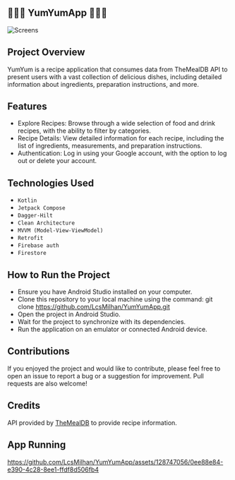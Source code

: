 🍰🥗🍔 YumYumApp 🍔🥗🍰
-

![Screens](https://github.com/LcsMilhan/YumYumApp/assets/128747056/1b3cace1-73ec-4155-8e08-408a7d177326)

Project Overview
-
YumYum is a recipe application that consumes data from TheMealDB API to present users with a vast collection of delicious dishes, including detailed information about ingredients, preparation instructions, and more.

Features
-
- Explore Recipes: Browse through a wide selection of food and drink recipes, with the ability to filter by categories.
- Recipe Details: View detailed information for each recipe, including the list of ingredients, measurements, and preparation instructions.
- Authentication: Log in using your Google account, with the option to log out or delete your account.

Technologies Used
-
- `Kotlin`
- `Jetpack Compose`  
- `Dagger-Hilt` 
- `Clean Architecture` 
- `MVVM (Model-View-ViewModel)`
- `Retrofit`
- `Firebase auth`
- `Firestore`

How to Run the Project
-
- Ensure you have Android Studio installed on your computer.
- Clone this repository to your local machine using the command: git clone https://github.com/LcsMilhan/YumYumApp.git
- Open the project in Android Studio.
- Wait for the project to synchronize with its dependencies. 
- Run the application on an emulator or connected Android device.

Contributions
-
If you enjoyed the project and would like to contribute, please feel free to open an issue to report a bug or a suggestion for improvement. Pull requests are also welcome!

Credits
-
API provided by [TheMealDB](https://www.themealdb.com/) to provide recipe information.

App Running
-
https://github.com/LcsMilhan/YumYumApp/assets/128747056/0ee88e84-e390-4c28-8ee1-ffdf8d506fb4
